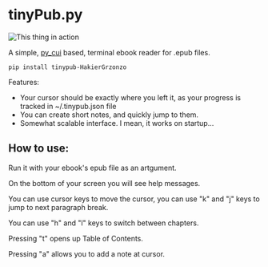 # tinyPub.py

![This thing in action](https://i.imgur.com/Bfxw5KS.png)

A simple, [py_cui](https://github.com/jwlodek/py_cui) based, terminal ebook reader for .epub files.

```
pip install tinypub-HakierGrzonzo
```

Features:

- Your cursor should be exactly where you left it, as your progress is tracked in ~/.tinypub.json file
- You can create short notes, and quickly jump to them.
- Somewhat scalable interface. I mean, it works on startup…

## How to use:

Run it with your ebook's epub file as an artgument.

On the bottom of your screen you will see help messages.

You can use cursor keys to move the cursor, you can use "k" and "j" keys to jump to next paragraph break.

You can use "h" and "l" keys to switch between chapters.

Pressing "t" opens up Table of Contents.

Pressing "a" allows you to add a note at cursor.
